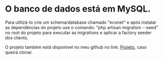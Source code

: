# O banco de dados está em MySQL.

Para utilizá-lo crie um schema/database chamado "econet" e após instalar as dependências do projeto use o comando: "php artisan migration --seed" no root do projeto para executar as migrations e aplicar a factory seeder dos clients.

O projeto também está disponível no meu github no link: [Projeto](https://github.com/voteprogramablz/testeEconet), caso queira clonar.

